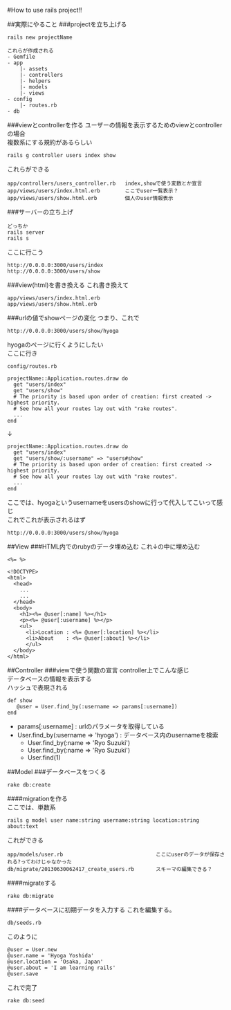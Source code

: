 #How to use rails project!!

##実際にやること
###projectを立ち上げる
```
rails new projectName
```
```
これらが作成される
- Gemfile
- app
    |- assets
    |- controllers
    |- helpers
    |- models
    |- views
- config
    |- routes.rb
- db
```
###viewとcontrollerを作る
ユーザーの情報を表示するためのviewとcontrollerの場合  
複数系にする規約があるらしい
```
rails g controller users index show
```
これらができる

```
app/controllers/users_controller.rb   index,showで使う変数とか宣言
app/views/users/index.html.erb        ここでuser一覧表示？
app/views/users/show.html.erb         個人のuser情報表示
```

###サーバーの立ち上げ
```
どっちか
rails server
rails s
```

ここに行こう
```
http://0.0.0.0:3000/users/index
http://0.0.0.0:3000/users/show
```

###view(html)を書き換える
これ書き換えて
```
app/views/users/index.html.erb
app/views/users/show.html.erb
```

###urlの値でshowページの変化
つまり、これで
```
http://0.0.0.0:3000/users/show/hyoga
```
hyogaのページに行くようにしたい  
ここに行き
```
config/routes.rb
```
```
projectName::Application.routes.draw do
  get "users/index"
  get "users/show"
  # The priority is based upon order of creation: first created -> highest priority.
  # See how all your routes lay out with "rake routes".
  ...
end
```
↓
```
projectName::Application.routes.draw do
  get "users/index"
  get "users/show/:username" => "users#show"
  # The priority is based upon order of creation: first created -> highest priority.
  # See how all your routes lay out with "rake routes".
  ...
end
```
ここでは、hyogaというusernameをusersのshowに行って代入してこいって感じ  
これでこれが表示されるはず
```
http://0.0.0.0:3000/users/show/hyoga
```


##View
###HTML内でのrubyのデータ埋め込む
これ↓の中に埋め込む
```
<%= %>
```

```
<!DOCTYPE>
<html>
  <head>
    ...
    ...
  </head>
  <body>
    <h1><%= @user[:name] %></h1>
    <p><%= @user[:username] %></p>
    <ul>
      <li>Location : <%= @user[:location] %></li>
      <li>About    : <%= @user[:about] %></li>
      </ul>
  </body>
</html>
```

##Controller
###viewで使う関数の宣言
controller上でこんな感じ  
データベースの情報を表示する  
ハッシュで表現される
```
def show
   @user = User.find_by(:username => params[:username])
end
```
- params[:username] : urlのパラメータを取得している
- User.find_by(:username => 'hyoga') : データベース内のusernameを検索
  - User.find_by(:name => 'Ryo Suzuki')
  - User.find_by(:name => 'Ryo Suzuki')
  - User.find(1)


##Model
###データベースをつくる
```
rake db:create
```

####migrationを作る  
ここでは、単数系
```
rails g model user name:string username:string location:string about:text
```

これができる
```
app/models/user.rb                              ここにuserのデータが保存される?ってわけじゃなかった
db/migrate/20130630062417_create_users.rb       スキーマの編集できる？
```

####migrateする
```
rake db:migrate
```

####データベースに初期データを入力する
これを編集する。
```
db/seeds.rb
```

このように
```
@user = User.new
@user.name = 'Hyoga Yoshida'
@user.location = 'Osaka, Japan'
@user.about = 'I am learning rails'
@user.save
```

これで完了
```
rake db:seed
```
